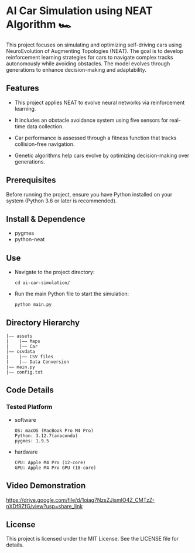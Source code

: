 AI Car Simulation using NEAT Algorithm 🏎️
===
This project focuses on simulating and optimizing self-driving cars using NeuroEvolution of Augmenting Topologies (NEAT). The goal is to develop reinforcement learning strategies for cars to navigate complex tracks autonomously while avoiding obstacles. The model evolves through generations to enhance decision-making and adaptability.
## Features
- This project applies NEAT to evolve neural networks via reinforcement learning.

- It includes an obstacle avoidance system using five sensors for real-time data collection.

- Car performance is assessed through a fitness function that tracks collision-free navigation.

- Genetic algorithms help cars evolve by optimizing decision-making over generations.

## Prerequisites

Before running the project, ensure you have Python installed on your system (Python 3.6 or later is recommended).

## Install & Dependence
- pygmes
- python-neat

## Use
- Navigate to the project directory:
  ```
  cd ai-car-simulation/
  ```
- Run the main Python file to start the simulation:
  ```
  python main.py
  ```

## Directory Hierarchy
```
|—— assets
|    |—— Maps
|    |—— Car
|—— csvdata
|    |—— CSV files
|    |—— Data Conversion
|—— main.py
|—— config.txt
```
## Code Details

### Tested Platform

- software
  ```
  OS: macOS (MacBook Pro M4 Pro)
  Python: 3.12.7(anaconda)
  pygmes: 1.9.5
  ```
- hardware
  ```
  CPU: Apple M4 Pro (12-core)
  GPU: Apple M4 Pro GPU (18-core)
  ```
## Video Demonstration
https://drive.google.com/file/d/1oiag7NzsZJismlO4Z_CMTzZ-nXDf9ZfG/view?usp=share_link

## License

This project is licensed under the MIT License. See the LICENSE file for details.
